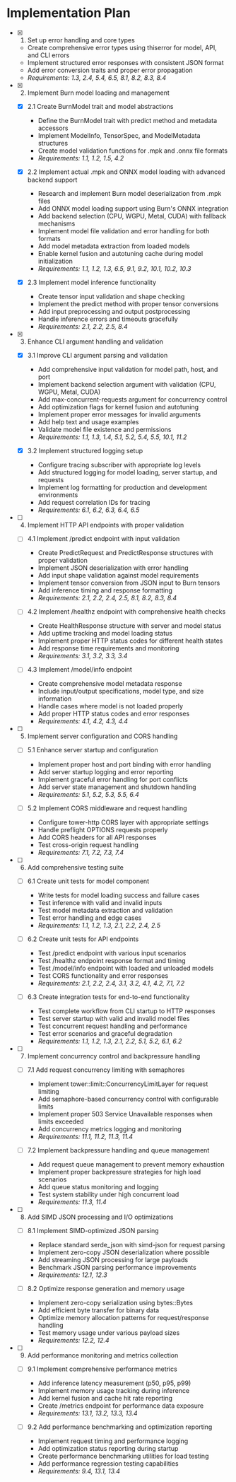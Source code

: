 # Implementation Plan

- [x] 1. Set up error handling and core types
  - Create comprehensive error types using thiserror for model, API, and CLI errors
  - Implement structured error responses with consistent JSON format
  - Add error conversion traits and proper error propagation
  - _Requirements: 1.3, 2.4, 5.4, 6.5, 8.1, 8.2, 8.3, 8.4_

- [x] 2. Implement Burn model loading and management
  - [x] 2.1 Create BurnModel trait and model abstractions
    - Define the BurnModel trait with predict method and metadata accessors
    - Implement ModelInfo, TensorSpec, and ModelMetadata structures
    - Create model validation functions for .mpk and .onnx file formats
    - _Requirements: 1.1, 1.2, 1.5, 4.2_

  - [x] 2.2 Implement actual .mpk and ONNX model loading with advanced backend support
    - Research and implement Burn model deserialization from .mpk files
    - Add ONNX model loading support using Burn's ONNX integration
    - Add backend selection (CPU, WGPU, Metal, CUDA) with fallback mechanisms
    - Implement model file validation and error handling for both formats
    - Add model metadata extraction from loaded models
    - Enable kernel fusion and autotuning cache during model initialization
    - _Requirements: 1.1, 1.2, 1.3, 6.5, 9.1, 9.2, 10.1, 10.2, 10.3_

  - [x] 2.3 Implement model inference functionality
    - Create tensor input validation and shape checking
    - Implement the predict method with proper tensor conversions
    - Add input preprocessing and output postprocessing
    - Handle inference errors and timeouts gracefully
    - _Requirements: 2.1, 2.2, 2.5, 8.4_

- [x] 3. Enhance CLI argument handling and validation
  - [x] 3.1 Improve CLI argument parsing and validation
    - Add comprehensive input validation for model path, host, and port
    - Implement backend selection argument with validation (CPU, WGPU, Metal, CUDA)
    - Add max-concurrent-requests argument for concurrency control
    - Add optimization flags for kernel fusion and autotuning
    - Implement proper error messages for invalid arguments
    - Add help text and usage examples
    - Validate model file existence and permissions
    - _Requirements: 1.1, 1.3, 1.4, 5.1, 5.2, 5.4, 5.5, 10.1, 11.2_

  - [x] 3.2 Implement structured logging setup
    - Configure tracing subscriber with appropriate log levels
    - Add structured logging for model loading, server startup, and requests
    - Implement log formatting for production and development environments
    - Add request correlation IDs for tracing
    - _Requirements: 6.1, 6.2, 6.3, 6.4, 6.5_

- [ ] 4. Implement HTTP API endpoints with proper validation
  - [ ] 4.1 Implement /predict endpoint with input validation
    - Create PredictRequest and PredictResponse structures with proper validation
    - Implement JSON deserialization with error handling
    - Add input shape validation against model requirements
    - Implement tensor conversion from JSON input to Burn tensors
    - Add inference timing and response formatting
    - _Requirements: 2.1, 2.2, 2.4, 2.5, 8.1, 8.2, 8.3, 8.4_

  - [ ] 4.2 Implement /healthz endpoint with comprehensive health checks
    - Create HealthResponse structure with server and model status
    - Add uptime tracking and model loading status
    - Implement proper HTTP status codes for different health states
    - Add response time requirements and monitoring
    - _Requirements: 3.1, 3.2, 3.3, 3.4_

  - [ ] 4.3 Implement /model/info endpoint
    - Create comprehensive model metadata response
    - Include input/output specifications, model type, and size information
    - Handle cases where model is not loaded properly
    - Add proper HTTP status codes and error responses
    - _Requirements: 4.1, 4.2, 4.3, 4.4_

- [ ] 5. Implement server configuration and CORS handling
  - [ ] 5.1 Enhance server startup and configuration
    - Implement proper host and port binding with error handling
    - Add server startup logging and error reporting
    - Implement graceful error handling for port conflicts
    - Add server state management and shutdown handling
    - _Requirements: 5.1, 5.2, 5.3, 5.5, 6.4_

  - [ ] 5.2 Implement CORS middleware and request handling
    - Configure tower-http CORS layer with appropriate settings
    - Handle preflight OPTIONS requests properly
    - Add CORS headers for all API responses
    - Test cross-origin request handling
    - _Requirements: 7.1, 7.2, 7.3, 7.4_

- [ ] 6. Add comprehensive testing suite
  - [ ] 6.1 Create unit tests for model component
    - Write tests for model loading success and failure cases
    - Test inference with valid and invalid inputs
    - Test model metadata extraction and validation
    - Test error handling and edge cases
    - _Requirements: 1.1, 1.2, 1.3, 2.1, 2.2, 2.4, 2.5_

  - [ ] 6.2 Create unit tests for API endpoints
    - Test /predict endpoint with various input scenarios
    - Test /healthz endpoint response format and timing
    - Test /model/info endpoint with loaded and unloaded models
    - Test CORS functionality and error responses
    - _Requirements: 2.1, 2.2, 2.4, 3.1, 3.2, 4.1, 4.2, 7.1, 7.2_

  - [ ] 6.3 Create integration tests for end-to-end functionality
    - Test complete workflow from CLI startup to HTTP responses
    - Test server startup with valid and invalid model files
    - Test concurrent request handling and performance
    - Test error scenarios and graceful degradation
    - _Requirements: 1.1, 1.2, 1.3, 2.1, 2.2, 5.1, 5.2, 6.1, 6.2_

- [ ] 7. Implement concurrency control and backpressure handling
  - [ ] 7.1 Add request concurrency limiting with semaphores
    - Implement tower::limit::ConcurrencyLimitLayer for request limiting
    - Add semaphore-based concurrency control with configurable limits
    - Implement proper 503 Service Unavailable responses when limits exceeded
    - Add concurrency metrics logging and monitoring
    - _Requirements: 11.1, 11.2, 11.3, 11.4_

  - [ ] 7.2 Implement backpressure handling and queue management
    - Add request queue management to prevent memory exhaustion
    - Implement proper backpressure strategies for high load scenarios
    - Add queue status monitoring and logging
    - Test system stability under high concurrent load
    - _Requirements: 11.3, 11.4_

- [ ] 8. Add SIMD JSON processing and I/O optimizations
  - [ ] 8.1 Implement SIMD-optimized JSON parsing
    - Replace standard serde_json with simd-json for request parsing
    - Implement zero-copy JSON deserialization where possible
    - Add streaming JSON processing for large payloads
    - Benchmark JSON parsing performance improvements
    - _Requirements: 12.1, 12.3_

  - [ ] 8.2 Optimize response generation and memory usage
    - Implement zero-copy serialization using bytes::Bytes
    - Add efficient byte transfer for binary data
    - Optimize memory allocation patterns for request/response handling
    - Test memory usage under various payload sizes
    - _Requirements: 12.2, 12.4_

- [ ] 9. Add performance monitoring and metrics collection
  - [ ] 9.1 Implement comprehensive performance metrics
    - Add inference latency measurement (p50, p95, p99)
    - Implement memory usage tracking during inference
    - Add kernel fusion and cache hit rate reporting
    - Create /metrics endpoint for performance data exposure
    - _Requirements: 13.1, 13.2, 13.3, 13.4_

  - [ ] 9.2 Add performance benchmarking and optimization reporting
    - Implement request timing and performance logging
    - Add optimization status reporting during startup
    - Create performance benchmarking utilities for load testing
    - Add performance regression testing capabilities
    - _Requirements: 9.4, 13.1, 13.4_